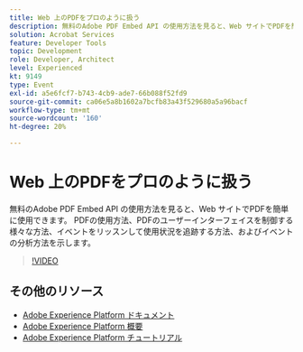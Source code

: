 ```yaml
---
title: Web 上のPDFをプロのように扱う
description: 無料のAdobe PDF Embed API の使用方法を見ると、Web サイトでPDFを簡単に使用できます。 PDFの使用方法、PDFのユーザーインターフェイスを制御する様々な方法、イベントをリッスンして使用状況を追跡する方法、およびイベントの分析方法を示します。
solution: Acrobat Services
feature: Developer Tools
topic: Development
role: Developer, Architect
level: Experienced
kt: 9149
type: Event
exl-id: a5e6fcf7-b743-4cb9-ade7-66b088f52fd9
source-git-commit: ca06e5a8b1602a7bcfb83a43f529680a5a96bacf
workflow-type: tm+mt
source-wordcount: '160'
ht-degree: 20%

---
```


# Web 上のPDFをプロのように扱う

無料のAdobe PDF Embed API の使用方法を見ると、Web サイトでPDFを簡単に使用できます。 PDFの使用方法、PDFのユーザーインターフェイスを制御する様々な方法、イベントをリッスンして使用状況を追跡する方法、およびイベントの分析方法を示します。


>[!VIDEO](https://video.tv.adobe.com/v/337602/?quality=12&learn=on&hidetitle=true)

## その他のリソース

- [Adobe Experience Platform ドキュメント](https://experienceleague.adobe.com/docs/experience-platform.html?lang=ja)
- [Adobe Experience Platform 概要](https://experienceleague.adobe.com/docs/experience-platform/landing/home.html?lang=ja)
- [Adobe Experience Platform チュートリアル](https://experienceleague.adobe.com/docs/platform-learn/tutorials/overview.html?lang=ja)
